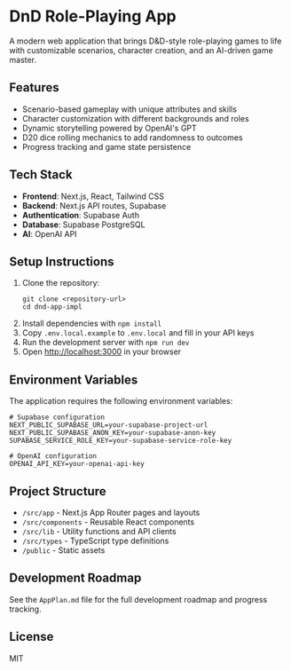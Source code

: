 # DnD Role-Playing App

A modern web application that brings D&D-style role-playing games to life with customizable scenarios, character creation, and an AI-driven game master.

## Features

- Scenario-based gameplay with unique attributes and skills
- Character customization with different backgrounds and roles
- Dynamic storytelling powered by OpenAI's GPT
- D20 dice rolling mechanics to add randomness to outcomes
- Progress tracking and game state persistence

## Tech Stack

- **Frontend**: Next.js, React, Tailwind CSS
- **Backend**: Next.js API routes, Supabase
- **Authentication**: Supabase Auth
- **Database**: Supabase PostgreSQL
- **AI**: OpenAI API

## Setup Instructions

1. Clone the repository:
   ```
   git clone <repository-url>
   cd dnd-app-impl
   ```
2. Install dependencies with `npm install`
3. Copy `.env.local.example` to `.env.local` and fill in your API keys
4. Run the development server with `npm run dev`
5. Open [http://localhost:3000](http://localhost:3000) in your browser

## Environment Variables

The application requires the following environment variables:

```
# Supabase configuration
NEXT_PUBLIC_SUPABASE_URL=your-supabase-project-url
NEXT_PUBLIC_SUPABASE_ANON_KEY=your-supabase-anon-key
SUPABASE_SERVICE_ROLE_KEY=your-supabase-service-role-key

# OpenAI configuration
OPENAI_API_KEY=your-openai-api-key
```

## Project Structure

- `/src/app` - Next.js App Router pages and layouts
- `/src/components` - Reusable React components
- `/src/lib` - Utility functions and API clients
- `/src/types` - TypeScript type definitions
- `/public` - Static assets

## Development Roadmap

See the `AppPlan.md` file for the full development roadmap and progress tracking.

## License

MIT 
